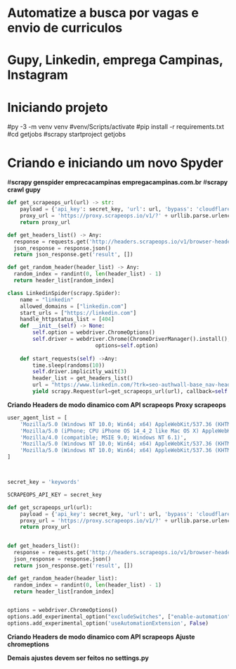 # Automatize a busca por vagas e envio de curriculos

# Gupy, Linkedin, emprega Campinas, Instagram

# Iniciando projeto

#py -3 -m venv venv
#venv/Scripts/activate
#pip install -r requirements.txt
#cd getjobs
#scrapy startproject getjobs

# Criando e iniciando um novo Spyder
#<b>scrapy genspider emprecacampinas empregacampinas.com.br</b>
#<b>scrapy crawl gupy</b>





```Python
def get_scrapeops_url(url) -> str:
    payload = {'api_key': secret_key, 'url': url, 'bypass': 'cloudflare'}
    proxy_url = 'https://proxy.scrapeops.io/v1/?' + urllib.parse.urlencode(payload)
    return proxy_url

def get_headers_list() -> Any:
  response = requests.get('http://headers.scrapeops.io/v1/browser-headers?api_key=' + SCRAPEOPS_API_KEY)
  json_response = response.json()
  return json_response.get('result', [])

def get_random_header(header_list) -> Any:
  random_index = randint(0, len(header_list) - 1)
  return header_list[random_index]

class LinkedinSpider(scrapy.Spider):
    name = "linkedin"
    allowed_domains = ["linkedin.com"]
    start_urls = ["https://linkedin.com"]
    handle_httpstatus_list = [404]
    def __init__(self) -> None:
        self.option = webdriver.ChromeOptions()
        self.driver = webdriver.Chrome(ChromeDriverManager().install(), 
                            options=self.option)
        
    def start_requests(self) ->Any:
        time.sleep(randoms(10))
        self.driver.implicitly_wait(3)
        header_list = get_headers_list()
        url = "https://www.linkedin.com/?trk=seo-authwall-base_nav-header-logo"
        yield scrapy.Request(url=get_scrapeops_url(url), callback=self.parse,headers=get_random_header(header_list))
```
<b>Criando Headers de modo dinamico com API scrapeops</b>
<b>Proxy scrapeops</b>



```Python
user_agent_list = [
    'Mozilla/5.0 (Windows NT 10.0; Win64; x64) AppleWebKit/537.36 (KHTML, like Gecko) Chrome/93.0.4577.82 Safari/537.36',
    'Mozilla/5.0 (iPhone; CPU iPhone OS 14_4_2 like Mac OS X) AppleWebKit/605.1.15 (KHTML, like Gecko) Version/14.0.3 Mobile/15E148 Safari/604.1',
    'Mozilla/4.0 (compatible; MSIE 9.0; Windows NT 6.1)',
    'Mozilla/5.0 (Windows NT 10.0; Win64; x64) AppleWebKit/537.36 (KHTML, like Gecko) Chrome/87.0.4280.141 Safari/537.36 Edg/87.0.664.75',
    'Mozilla/5.0 (Windows NT 10.0; Win64; x64) AppleWebKit/537.36 (KHTML, like Gecko) Chrome/70.0.3538.102 Safari/537.36 Edge/18.18363',
]



secret_key = 'keywords'

SCRAPEOPS_API_KEY = secret_key

def get_scrapeops_url(url):
    payload = {'api_key': secret_key, 'url': url, 'bypass': 'cloudflare'}
    proxy_url = 'https://proxy.scrapeops.io/v1/?' + urllib.parse.urlencode(payload)
    return proxy_url


def get_headers_list():
  response = requests.get('http://headers.scrapeops.io/v1/browser-headers?api_key=' + SCRAPEOPS_API_KEY)
  json_response = response.json()
  return json_response.get('result', [])

def get_random_header(header_list):
  random_index = randint(0, len(header_list) - 1)
  return header_list[random_index]


options = webdriver.ChromeOptions() 
options.add_experimental_option("excludeSwitches", ["enable-automation"])
options.add_experimental_option('useAutomationExtension', False)
```

<b>Criando Headers de modo dinamico com API scrapeops</b>
<b>Ajuste chromeptions</b>


<b>Demais ajustes devem ser feitos no settings.py</b>